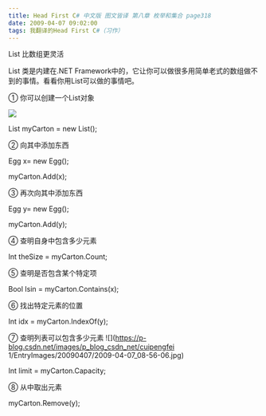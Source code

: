 ```yaml
---
title: Head First C# 中文版 图文皆译 第八章 枚举和集合 page318
date: 2009-04-07 09:02:00
tags: 我翻译的Head First C#（习作）
---
```

List  比数组更灵活

List  类是内建在.NET Framework中的，它让你可以做很多用简单老式的数组做不到的事情。看看你用List可以做的事情吧。

  

①  你可以创建一个List对象

  

![](https://p-blog.csdn.net/images/p_blog_csdn_net/cuipengfei1/EntryImages/20090407/2009-04-07_08-49-09.jpg)

List<Egg> myCarton = new List<Egg>();

  

②  向其中添加东西

  

Egg x= new Egg();

myCarton.Add(x);

  

③  再次向其中添加东西

  

Egg y= new Egg();

myCarton.Add(y);

  

④  查明自身中包含多少元素

  

Int theSize = myCarton.Count;

  

⑤  查明是否包含某个特定项

  

Bool Isin = myCarton.Contains(x);

  

⑥  找出特定元素的位置

  

Int idx = myCarton.IndexOf(y);

  

⑦  查明列表可以包含多少元素  ![](https://p-blog.csdn.net/images/p_blog_csdn_net/cuipengfei
1/EntryImages/20090407/2009-04-07_08-56-06.jpg)

  

Int limit = myCarton.Capacity;

  

⑧  从中取出元素

  

myCarton.Remove(y);



